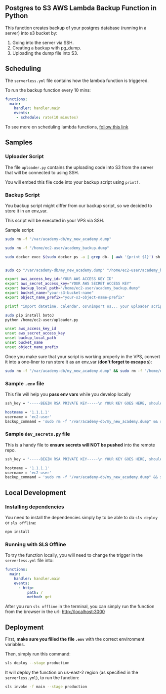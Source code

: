 ## Postgres to S3 AWS Lambda Backup Function in Python

This function creates backup of your postgres database (running in a server) into s3 bucket by:

1. Going into the server via SSH.
2. Creating a backup with pg_dump.
3. Uploading the dump file into S3.

## Scheduling

The `serverless.yml` file contains how the lambda function is triggered.

To run the backup function every 10 mins:

```yml
functions:
  main:
    handler: handler.main
    events:
     - schedule: rate(10 minutes)
```

To see more on scheduling lambda functions, [follow this link](https://docs.aws.amazon.com/AmazonCloudWatch/latest/events/ScheduledEvents.html)

## Samples

### Uploader Script

The file `uploader.py` contains the uploading code into S3 from the server that will be connected to using SSH.

You will embed this file code into your backup script using `printf`.

### Backup Script

You backup script might differ from our backup script, so we decided to store it in an env_var.

This script will be executed in your VPS via SSH.

Sample script:

```bash
sudo rm -f "/var/academy-db/my_new_academy.dump"

sudo rm -f "/home/ec2-user/academy_backup.dump"

sudo docker exec $(sudo docker ps -a | grep db- | awk '{print $1}') sh -c "pg_dump -U db_user -Fc db_table > /var/lib/postgresql/data/my_new_academy.dump"


sudo cp "/var/academy-db/my_new_academy.dump" "/home/ec2-user/academy_backup.dump"

export aws_access_key_id="YOUR AWS ACCESS KEY ID"
export aws_secret_access_key="YOUR AWS SECRET ACCESS KEY"
export backup_local_path="/home/ec2-user/academy_backup.dump"
export bucket_name="your-s3-bucket-name"
export object_name_prefix="your-s3-object-name-prefix"

printf "import datetime, calendar, os\nimport os... your uploader script each line seperated with \n" > /home/ec2-user/uploader.py

sudo pip install boto3
python /home/ec2-user/uploader.py

unset aws_access_key_id
unset aws_secret_access_key
unset backup_local_path
unset bucket_name
unset object_name_prefix
```

Once you make sure that your script is working properly in the VPS, convert it into a one-liner to run store it as an env_var (**don't forget to escape `$`**):

```bash
sudo rm -f "/var/academy-db/my_new_academy.dump" && sudo rm -f "/home/ec2-user/academy_backup.dump" && sudo docker exec $(sudo docker ps -a | grep db- | awk '{print \$1}') sh -c "pg_dump -U academy_user -Fc academy_db > /var/lib/postgresql/data/my_new_academy.dump" && sudo cp "/var/academy-db/my_new_academy.dump" "/home/ec2-user/academy_backup.dump" && export aws_access_key_id="YOUR AWS ACCESS KEY ID" && export aws_secret_access_key="YOUR AWS SECRET ACCESS KEY" && export backup_local_path="/home/ec2-user/academy_backup.dump" && export bucket_name="your-s3-bucket-name" && export object_name_prefix="your-s3-object-name-prefix" && printf "import datetime, calendar, os\nimport boto3, botocore\naws_access_key_id = os.environ.get('aws_access_key_id')\naws_secret_access_key = os.environ.get('aws_secret_access_key')\nbackup_local_path = os.environ.get('backup_local_path')\nbucket_name = os.environ.get('bucket_name')\nobject_name_prefix = os.environ.get('object_name_prefix')\nsession = boto3.Session(aws_access_key_id=aws_access_key_id, aws_secret_access_key=aws_secret_access_key)\ns3 = session.client('s3')\nnow = datetime.datetime.now()\nobject_name = object_name_prefix + '_' + str(now.year) + '_' + calendar.month_name[now.month] + '_' + str(now.day) + '.dump'\ns3.delete_object(Bucket=bucket_name, Key=object_name)\ntry:\n    s3.get_object(Bucket=bucket_name, Key=object_name).load()\nexcept botocore.exceptions.ClientError as e:\n    if e.response['Error']['Code'] == '404':\n        print('cleaned s3 previous file')\ns3.upload_file(backup_local_path, bucket_name, object_name)\nprint('uploaded successfully to S3, tadaaaa!')" > /home/ec2-user/uploader.py && sudo pip install boto3 && python /home/ec2-user/uploader.py && unset aws_access_key_id && unset aws_secret_access_key && unset backup_local_path && unset bucket_name && unset object_name_prefix
```

### Sample `.env` file

This file will help you **pass env vars** while you develop locally

```bash
ssh_key = "-----BEGIN RSA PRIVATE KEY-----\n YOUR KEY GOES HERE, should be one liner seperated by \n     \n-----END RSA PRIVATE KEY-----"

hostname = '1.1.1.1'
username = 'ec2-user'
backup_command = 'sudo rm -f "/var/academy-db/my_new_academy.dump" && sudo rm... your one-liner script'
```

### Sample `dev_secrets.py` file

This is a handy file to **ensure secrets will NOT be pushed** into the remote repo.

```python
ssh_key = "-----BEGIN RSA PRIVATE KEY-----\n YOUR KEY GOES HERE, should be one liner seperated by \n     \n-----END RSA PRIVATE KEY-----"

hostname = '1.1.1.1'
username = 'ec2-user'
backup_command = 'sudo rm -f "/var/academy-db/my_new_academy.dump" && sudo rm ... your one-liner script'
```

## Local Development



### Installing dependencies

You need to install the dependencies simply by to be able to do `sls deploy` or `sls offline`:

```bash
npm install
```

### Running with SLS Offline

To try the function locally, you will need to change the trigger in the `serverless.yml` file into:

```yml
functions:
  main:
    handler: handler.main
    events:
      - http:
          path: /
          method: get
```

After you run `sls offline` in the terminal, you can simply run the function from the browser in the url: [http://localhost:3000](http://localhost:3000)

## Deployment

First, **make sure you filled the file `.env`** with the correct environment variables.

Then, simply run this command:

```bash
sls deploy --stage production
```

It will deploy the function on us-east-2 region (as specified in the `serverless.yml`), to run the function:

```bash
sls invoke -f main --stage production
```